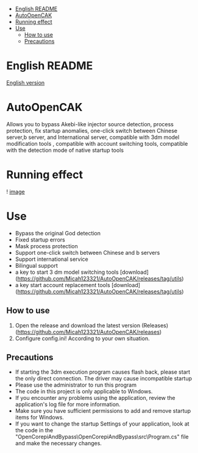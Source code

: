 <!-- TOC -->
* [English README](#english-readme)
* [AutoOpenCAK](#autoopencak)
* [Running effect](#running-effect)
* [Use](#use)
  * [How to use](#how-to-use)
  * [Precautions](#precautions)
<!-- TOC -->
# English README

[English version](https://github.com/Micah123321/AutoOpenCAK/blob/main/README-EN.md)

# AutoOpenCAK

Allows you to bypass Akebi-like injector source detection, process protection, fix startup anomalies, one-click switch between Chinese server,b server, and International server, compatible with 3dm model modification tools
, compatible with account switching tools, compatible with the detection mode of native startup tools

# Running effect

! [image](https://user-images.githubusercontent.com/76832465/236788391-98559835-a629-48e7-923b-ccdccf39f685.png)

# Use

- Bypass the original God detection
- Fixed startup errors
- Mask process protection
- Support one-click switch between Chinese and b servers
- Support international service
- Bilingual support
- a key to start 3 dm model switching tools [download] (https://github.com/Micah123321/AutoOpenCAK/releases/tag/utils)
- a key start account replacement tools [download] (https://github.com/Micah123321/AutoOpenCAK/releases/tag/utils)

## How to use 

1. Open the release and download the latest version (Releases) (https://github.com/Micah123321/AutoOpenCAK/releases)
2. Configure config.ini! According to your own situation. [](https://www.ake1.com/mkoss/2023-05-08/13583df7.png)

## Precautions

- If starting the 3dm execution program causes flash back, please start the only direct connection. The driver may cause incompatible startup
- Please use the administrator to run this program
- The code in this project is only applicable to Windows.
- If you encounter any problems using the application, review the application's log file for more information.
- Make sure you have sufficient permissions to add and remove startup items for Windows.
- If you want to change the startup Settings of your application, look at the code in the "OpenCorepiAndBypass\OpenCorepiAndBypass\src\Program.cs" file and make the necessary changes.
